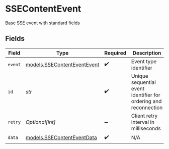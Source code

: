 # SSEContentEvent

Base SSE event with standard fields


## Fields

| Field                                                            | Type                                                             | Required                                                         | Description                                                      | Example                                                          |
| ---------------------------------------------------------------- | ---------------------------------------------------------------- | ---------------------------------------------------------------- | ---------------------------------------------------------------- | ---------------------------------------------------------------- |
| `event`                                                          | [models.SSEContentEventEvent](../models/ssecontenteventevent.md) | :heavy_check_mark:                                               | Event type identifier                                            |                                                                  |
| `id`                                                             | *str*                                                            | :heavy_check_mark:                                               | Unique sequential event identifier for ordering and reconnection | 1234567890                                                       |
| `retry`                                                          | *Optional[int]*                                                  | :heavy_minus_sign:                                               | Client retry interval in milliseconds                            | 30000                                                            |
| `data`                                                           | [models.SSEContentEventData](../models/ssecontenteventdata.md)   | :heavy_check_mark:                                               | N/A                                                              |                                                                  |